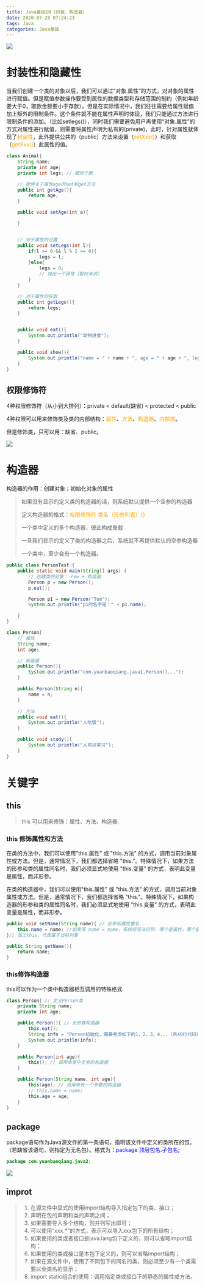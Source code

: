 ```yaml
---
title: Java基础10（封装、构造器）
date: 2020-07-28 07:24:23
tags: Java
categories: Java基础
---
```


![](https://cdn.jsdelivr.net/gh/YuanbaoQiang/PicGoBed/img/20200728084607.png)

<!--more-->

# 封装性和隐藏性

当我们创建一个类的对象以后，我们可以通过“对象.属性”的方式，对对象的属性进行赋值。但是赋值参数操作要受到属性的数据类型和存储范围的制约（例如年龄要大于0，取款金额要小于存款）。但是在实际情况中，我们往往需要给属性赋值加上额外的限制条件。这个条件就不能在属性声明时体现，我们只能通过方法进行限制条件的添加。（比如setlegs()），同时我们需要避免用户再使用“对象.属性”的方式对属性进行赋值，则需要将属性声明为私有的(private)，此时，针对属性就体现了<font color=orange>封装性</font>，此外提供公共的（public）方法来设置（<font color=orange>setXxx()</font>）和获取（<font color=orange>getXxx()</font>）此属性的值。

```java
class Animal{
    String name;
    private int age;
    private int legs; // 腿的个数

    // 提供关于属性age的set和get方法
    public int getAge(){
        return age;
    }

    public void setAge(int a){

    }


    // 对于属性的设置
    public void setLegs(int l){
        if(l >= 0 && l % 2 == 0){
            legs = l;
        }else{
            legs = 0;
            // 抛出一个异常（暂时未讲）
        }
    }

    // 对于属性的获取
    public int getLegs(){
        return legs;
    }


    public void eat(){
        System.out.println("动物进食");
    }

    public void show(){
        System.out.println("name = " + name + ", age = " + age + ", legs = " + legs);
    }
}
```

## 权限修饰符

4种权限修饰符（从小到大排列）：private < default(缺省) < protected < public 

4种权限可以用来修饰类及类的内部结构：<font color=orange>属性</font>、<font color=orange>方法</font>、<font color=orange>构造器</font>、<font color=orange>内部类</font>。

但是修饰类，只可以用：缺省、public。

![](https://cdn.jsdelivr.net/gh/YuanbaoQiang/PicGoBed/img/20200728075442.png)

# 构造器

构造器的作用：创建对象；初始化对象的属性

> 如果没有显示的定义类的构造器的话，则系统默认提供一个空参的构造器
>
> 定义构造器的格式：<font color=orange>权限修饰符  类名（形参列表）{}</font>
>
> 一个类中定义的多个构造器，彼此构成重载
>
> 一旦我们显示的定义了类的构造器之后，系统就不再提供默认的空参构造器
>
> 一个类中，至少会有一个构造器。

```java
public class PersonTest {
    public static void main(String[] args) {
        // 创建类的对象： new + 构造器
        Person p = new Person();
        p.eat();

        Person p1 = new Person("Tom");
        System.out.println("p1的名字是：" + p1.name);

    }
}

class Person{
    // 属性
    String name;
    int age;

    // 构造器
    public Person(){
        System.out.println("com.yuanbaoqiang.java1.Person()...");
    }

    public Person(String n){
        name = n;
    }

    // 方法
    public void eat(){
        System.out.println("人吃饭");
    }

    public void study(){
        System.out.println("人可以学习");
    }
}
```

# 关键字

## this

> this 可以用来修饰：属性、方法、构造器.

### this 修饰属性和方法

在类的方法中，我们可以使用"this.属性" 或 "this.方法" 的方式，调用当前对象属性或方法。但是，通常情况下，我们都选择省略 "this."。特殊情况下，如果方法的形参和类的属性同名时，我们必须显式地使用 "this.变量" 的方式，表明此变量是属性，而非形参。


在类的构造器中，我们可以使用"this.属性" 或 "this.方法" 的方式，调用当前对象属性或方法。但是，通常情况下，我们都选择省略 "this."。特殊情况下，如果构造器的形参和类的属性同名时，我们必须显式地使用 "this.变量" 的方式，表明此变量是属性，而非形参。

```java
public void setName(String name){ // 形参和属性重名
    this.name = name; //如果写 name = name，系统将无法识别，哪个是属性，哪个是输入形参
}// 加上this，代表属于当前对象

public String getName(){
    return name;
}
```

### this修饰构造器

this可以作为一个类中构造器相互调用的特殊格式

```java
class Person{ // 定义Person类
    private String name;
    private int age;

    public Person(){ // 无参数构造器
        this.eat();
        String info = "Person初始化，需要考虑如下的1，2，3，4...（共40行代码）";
        System.out.println(info);
    }

    public Person(int age){
        this(); // 调用本类中无参的构造器
    }

    public Person(String name, int age){
        this(age); // 调用带有一个参数的构造器
        // this.name = name;
        this.age = age;
    }
}
```

## package

package语句作为Java源文件的第一条语句，指明该文件中定义的类所在的包。（若缺省该语句，则指定为无名包）。格式为：<font color = blue>package 顶层包名.子包名;</font>

```java
package com.yuanbaoqiang.java2;
```

![](https://cdn.jsdelivr.net/gh/YuanbaoQiang/PicGoBed/img/20200728083902.png)

## improt

> 1. 在源文件中显式的使用import结构导入指定包下的类、接口；
> 2. 声明在包的声明和类的声明之间；
> 3. 如果需要导入多个结构，则并列写出即可；
> 4. 可以使用“xxx.*”的方式，表示可以导入xxx包下的所有结构；
> 5. 如果使用的类或者接口是java.lang包下定义的，则可以省略import结构；
> 6. 如果使用的类或接口是本包下定义的，则可以省略import结构；
> 7. 如果在源文件中，使用了不同包下的同名的类，则必须至少有一个类需要以全类名的显示；
> 8. import static组合的使用：调用指定类或接口下的静态的属性或方法。